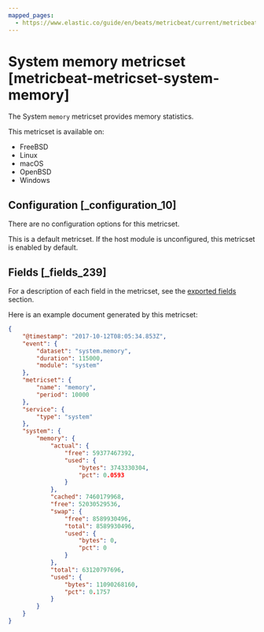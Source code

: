 ```yaml
---
mapped_pages:
  - https://www.elastic.co/guide/en/beats/metricbeat/current/metricbeat-metricset-system-memory.html
---
```


# System memory metricset [metricbeat-metricset-system-memory]

The System `memory` metricset provides memory statistics.

This metricset is available on:

* FreeBSD
* Linux
* macOS
* OpenBSD
* Windows


## Configuration [_configuration_10]

There are no configuration options for this metricset.

This is a default metricset. If the host module is unconfigured, this metricset is enabled by default.

## Fields [_fields_239]

For a description of each field in the metricset, see the [exported fields](/reference/metricbeat/exported-fields-system.md) section.

Here is an example document generated by this metricset:

```json
{
    "@timestamp": "2017-10-12T08:05:34.853Z",
    "event": {
        "dataset": "system.memory",
        "duration": 115000,
        "module": "system"
    },
    "metricset": {
        "name": "memory",
        "period": 10000
    },
    "service": {
        "type": "system"
    },
    "system": {
        "memory": {
            "actual": {
                "free": 59377467392,
                "used": {
                    "bytes": 3743330304,
                    "pct": 0.0593
                }
            },
            "cached": 7460179968,
            "free": 52030529536,
            "swap": {
                "free": 8589930496,
                "total": 8589930496,
                "used": {
                    "bytes": 0,
                    "pct": 0
                }
            },
            "total": 63120797696,
            "used": {
                "bytes": 11090268160,
                "pct": 0.1757
            }
        }
    }
}
```


